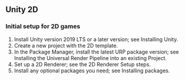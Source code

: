 ## Unity 2D

### Initial setup for 2D games

1. Install Unity version 2019 LTS or a later version; see Installing Unity.
2. Create a new project with the 2D template.
3. In the Package Manager, install the latest URP package version; see Installing the Universal Render Pipeline into an existing Project.
4. Set up a 2D Renderer; see the 2D Renderer Setup steps.
5. Install any optional packages you need; see Installing packages.




